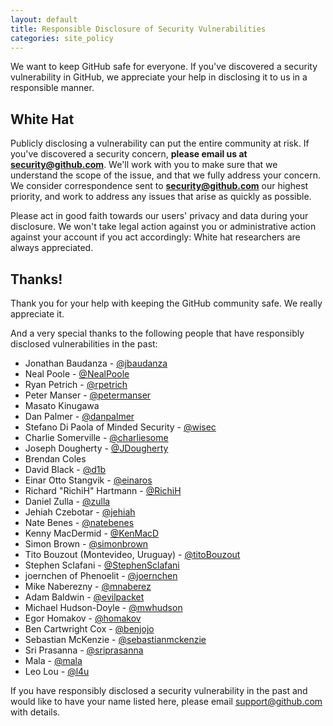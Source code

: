 ```yaml
---
layout: default
title: Responsible Disclosure of Security Vulnerabilities
categories: site_policy
---
```


We want to keep GitHub safe for everyone. If you've discovered a security
vulnerability in GitHub, we appreciate your help in disclosing it to us in a
responsible manner.

## White Hat

Publicly disclosing a vulnerability can put the entire community at risk. If
you've discovered a security concern, **please email us at
[security@github.com](mailto:security@github.com)**. We'll work with you to
make sure that we understand the scope of the issue, and that we fully address
your concern. We consider correspondence sent to
**[security@github.com](mailto:security@github.com)** our highest priority, and
work to address any issues that arise as quickly as possible.

Please act in good faith towards our users' privacy and data during your
disclosure. We won't take legal action against you or administrative action
against your account if you act accordingly: White hat researchers are always
appreciated.

## Thanks!

Thank you for your help with keeping the GitHub community safe. We really
appreciate it.

And a very special thanks to the following people that have responsibly
disclosed vulnerabilities in the past:

* Jonathan Baudanza - [@jbaudanza](https://github.com/jbaudanza)
* Neal Poole - [@NealPoole](https://github.com/NealPoole)
* Ryan Petrich - [@rpetrich](https://github.com/rpetrich)
* Peter Manser - [@petermanser](https://github.com/petermanser)
* Masato Kinugawa
* Dan Palmer - [@danpalmer](https://github.com/danpalmer)
* Stefano Di Paola of Minded Security - [@wisec](https://github.com/wisec)
* Charlie Somerville - [@charliesome](https://github.com/charliesome)
* Joseph Dougherty - [@JDougherty](https://github.com/JDougherty)
* Brendan Coles
* David Black - [@d1b](https://github.com/d1b)
* Einar Otto Stangvik - [@einaros](https://github.com/einaros)
* Richard "RichiH" Hartmann - [@RichiH](https://github.com/RichiH)
* Daniel Zulla - [@zulla](https://github.com/zulla)
* Jehiah Czebotar - [@jehiah](https://github.com/jehiah)
* Nate Benes - [@natebenes](https://github.com/natebenes)
* Kenny MacDermid - [@KenMacD](https://github.com/KenMacD)
* Simon Brown - [@simonbrown](https://github.com/simonbrown)
* Tito Bouzout (Montevideo, Uruguay) - [@titoBouzout](https://github.com/titoBouzout)
* Stephen Sclafani - [@StephenSclafani](https://github.com/StephenSclafani)
* joernchen of Phenoelit - [@joernchen](https://github.com/joernchen)
* Mike Naberezny - [@mnaberez](https://github.com/mnaberez)
* Adam Baldwin - [@evilpacket](https://github.com/evilpacket)
* Michael Hudson-Doyle - [@mwhudson](https://github.com/mwhudson)
* Egor Homakov - [@homakov](https://github.com/homakov)
* Ben Cartwright Cox - [@benjojo](https://github.com/benjojo)
* Sebastian McKenzie - [@sebastianmckenzie](https://github.com/sebastianmckenzie)
* Sri Prasanna - [@sriprasanna](https://github.com/sriprasanna)
* Mala - [@mala](https://github.com/mala)
* Leo Lou - [@l4u](https://github.com/l4u)

If you have responsibly disclosed a security vulnerability in the past and
would like to have your name listed here, please email support@github.com with
details.
